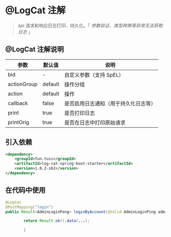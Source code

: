 # @LogCat 注解
> api 请求和响应日志打印、持久化。「 _参数验证、类型转换等异常无法获取日志_ 」

## @LogCat 注解说明
| 参数          | 默认值     | 说明                 |
|-------------|--|--------------------|
| bid         | -       | 自定义参数（支持 SpEL）     |
| actionGroup | default | 操作分组               |
| action      | default | 操作                 |
| callback    | false   | 是否启用日志通知（用于持久化日志等） |
| print       | true    | 是否打印日志             |
| printOrig   | true    | 是否在日志中打印原始请求       |

## 引入依赖
```xml
<dependency>
    <groupId>fun.tusi</groupId>
    <artifactId>log-cat-spring-boot-starter</artifactId>
    <version>1.0.2-sb2</version>
</dependency>
```

## 在代码中使用
```java
@LogCat
@PostMapping("login")
public Result<AdminLoginPong> loginByAccount(@Valid AdminLoginPing adminLoginPing) {

        return Result.ok().data(...);

        }
```